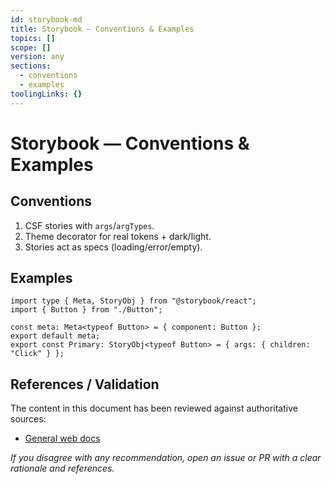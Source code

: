 ```yaml
---
id: storybook-md
title: Storybook — Conventions & Examples
topics: []
scope: []
version: any
sections:
  - conventions
  - examples
toolingLinks: {}
---
```

# Storybook — Conventions & Examples

## Conventions
1. CSF stories with `args`/`argTypes`.
2. Theme decorator for real tokens + dark/light.
3. Stories act as specs (loading/error/empty).

## Examples
```tsx
import type { Meta, StoryObj } from "@storybook/react";
import { Button } from "./Button";

const meta: Meta<typeof Button> = { component: Button };
export default meta;
export const Primary: StoryObj<typeof Button> = { args: { children: "Click" } };
```

## References / Validation

The content in this document has been reviewed against authoritative sources:
- [General web docs](https://developer.mozilla.org/)

_If you disagree with any recommendation, open an issue or PR with a clear rationale and references._


